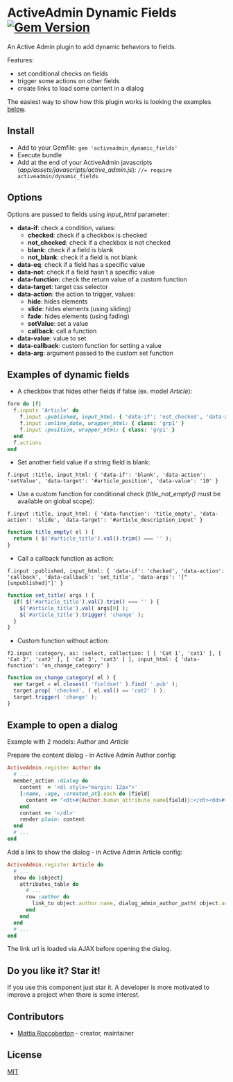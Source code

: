# ActiveAdmin Dynamic Fields [![Gem Version](https://badge.fury.io/rb/activeadmin_dynamic_fields.svg)](https://badge.fury.io/rb/activeadmin_dynamic_fields)

An Active Admin plugin to add dynamic behaviors to fields.

Features:

- set conditional checks on fields
- trigger some actions on other fields
- create links to load some content in a dialog

The easiest way to show how this plugin works is looking the examples [below](#examples-of-dynamic-fields).

## Install

- Add to your Gemfile: `gem 'activeadmin_dynamic_fields'`
- Execute bundle
- Add at the end of your ActiveAdmin javascripts (_app/assets/javascripts/active_admin.js_):
`//= require activeadmin/dynamic_fields`

## Options

Options are passed to fields using *input_html* parameter:

- **data-if**: check a condition, values:
  + **checked**: check if a checkbox is checked
  + **not_checked**: check if a checkbox is not checked
  + **blank**: check if a field is blank
  + **not_blank**: check if a field is not blank
- **data-eq**: check if a field has a specific value
- **data-not**: check if a field hasn't a specific value
- **data-function**: check the return value of a custom function
- **data-target**: target css selector
- **data-action**: the action to trigger, values:
  + **hide**: hides elements
  + **slide**: hides elements (using sliding)
  + **fade**: hides elements (using fading)
  + **setValue**: set a value
  + **callback**: call a function
- **data-value**: value to set
- **data-callback**: custom function for setting a value
- **data-arg**: argument passed to the custom set function

## Examples of dynamic fields

- A checkbox that hides other fields if false (ex. model *Article*):

```rb
form do |f|
  f.inputs 'Article' do
    f.input :published, input_html: { 'data-if': 'not_checked', 'data-action': 'hide', 'data-target': '.grp1' }
    f.input :online_date, wrapper_html: { class: 'grp1' }
    f.input :position, wrapper_html: { class: 'grp1' }
  end
  f.actions
end
```

- Set another field value if a string field is blank:

`f.input :title, input_html: { 'data-if': 'blank', 'data-action': 'setValue', 'data-target': '#article_position', 'data-value': '10' }`

- Use a custom function for conditional check (*title_not_empty()* must be available on global scope):

`f.input :title, input_html: { 'data-function': 'title_empty', 'data-action': 'slide', 'data-target': '#article_description_input' }`

```js
function title_empty( el ) {
  return ( $('#article_title').val().trim() === '' );
}
```

- Call a callback function as action:

`f.input :published, input_html: { 'data-if': 'checked', 'data-action': 'callback', 'data-callback': 'set_title', 'data-args': '["[unpublished]"]' }`

```js
function set_title( args ) {
  if( $('#article_title').val().trim() === '' ) {
    $('#article_title').val( args[0] );
    $('#article_title').trigger( 'change' );
  }
}
```

- Custom function without action:

`f2.input :category, as: :select, collection: [ [ 'Cat 1', 'cat1' ], [ 'Cat 2', 'cat2' ], [ 'Cat 3', 'cat3' ] ], input_html: { 'data-function': 'on_change_category' }`

```js
function on_change_category( el ) {
  var target = el.closest( 'fieldset' ).find( '.pub' );
  target.prop( 'checked', ( el.val() == 'cat2' ) );
  target.trigger( 'change' );
}
```

## Example to open a dialog

Example with 2 models: *Author* and *Article*

Prepare the content dialog - in Active Admin Author config:

```rb
ActiveAdmin.register Author do
  # ...
  member_action :dialog do
    content  = '<dl style="margin: 12px">'
    [:name, :age, :created_at].each do |field|
      content += "<dt>#{Author.human_attribute_name(field)}:</dt><dd>#{resource[field]}</dd>"
    end
    content += '</dl>'
    render plain: content
  end
  # ...
end
```

Add a link to show the dialog - in Active Admin Article config:

```rb
ActiveAdmin.register Article do
  # ...
  show do |object|
    attributes_table do
      # ...
      row :author do
        link_to object.author.name, dialog_admin_author_path( object.author ), title: object.author.name, 'data-df-dialog': true, 'data-df-icon': true
      end
    end
  end
  # ...
end
```

The link url is loaded via AJAX before opening the dialog.

## Do you like it? Star it!

If you use this component just star it. A developer is more motivated to improve a project when there is some interest.

## Contributors

- [Mattia Roccoberton](http://blocknot.es) - creator, maintainer

## License

[MIT](LICENSE.txt)

